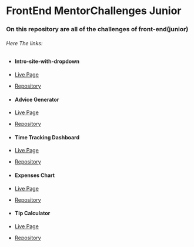 # FrontEnd MentorChallenges Junior

### On this repository are all of the challenges of front-end(junior)

###### Here The links:

- #### Intro-site-with-dropdown

- [Live Page](https://iagohenrique2009.github.io/FrontEndMentorChallenges-junior-/intro-section-with-dropdown-navigation-main)
- [Repository](https://github.com/iagohenrique2009/FrontEndMentorChallenges-junior-/tree/main/intro-section-with-dropdown-navigation-main)

- #### Advice Generator 

 - [Live Page](https://iagohenrique2009.github.io/FrontEndMentorChallenges-junior-/advice-generator-app-main/)
 - [Repository](https://github.com/iagohenrique2009/FrontEndMentorChallenges-junior-/tree/main/advice-generator-app-main)


- #### Time Tracking Dashboard

 - [Live Page](https://iagohenrique2009.github.io/FrontEndMentorChallenges-junior-/time-tracking-dashboard-main/)
 - [Repository](https://github.com/iagohenrique2009/FrontEndMentorChallenges-junior-/tree/main/time-tracking-dashboard-main)

- #### Expenses Chart

 - [Live Page](https://iagohenrique2009.github.io/FrontEndMentorChallenges-junior-/expenses-chart-component-main/)
 - [Repository](https://github.com/iagohenrique2009/FrontEndMentorChallenges-junior-/tree/main/expenses-chart-component-main)

- #### Tip Calculator

 - [Live Page]()
 - [Repository]() 
